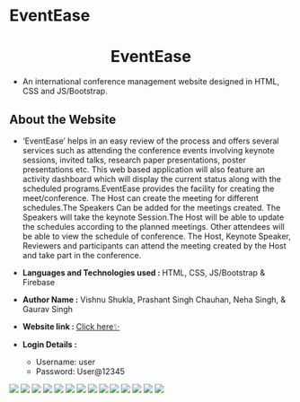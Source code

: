 # EventEase
<h1 align='center'>EventEase</h1>

- An international conference management website designed in HTML, CSS and JS/Bootstrap.

## About the Website

- ‘EventEase’ helps in an easy review of the process and offers several services such as attending the conference events involving keynote sessions, invited talks, research paper presentations, poster presentations etc. This web based application will also feature an activity dashboard which will display the current status along with the scheduled programs.EventEase provides the facility for creating the meet/conference. The Host can create the meeting for different schedules.The Speakers Can be added for the meetings created. The Speakers will take the keynote Session.The Host will be able to update the schedules according to the planned meetings. Other attendees will be able to view the schedule of conference. The Host, Keynote Speaker, Reviewers and participants can attend the meeting created by the Host and take part in the conference.
- <b>Languages and Technologies used : </b> HTML, CSS, JS/Bootstrap & Firebase
- <b>Author Name :</b> Vishnu Shukla, Prashant Singh Chauhan, Neha Singh, & Gaurav Singh

- <b>Website link : </b>[Click here✨](https://Markownikov.github.io/EventEase/)

- <b>Login Details : </b> 
  - Username: user
  - Password: User@12345

![](assets/website_ss/1.png)
![](assets/website_ss/2.png)
![](assets/website_ss/3.png)
![](assets/website_ss/4.png)
![](assets/website_ss/5.png)
![](assets/website_ss/6.png)
![](assets/website_ss/7.png)
![](assets/website_ss/8.png)
![](assets/website_ss/9.png)
![](assets/website_ss/10.png)
![](assets/website_ss/11.png)
![](assets/website_ss/12.png)
![](assets/website_ss/13.png)
![](assets/website_ss/14.png)
